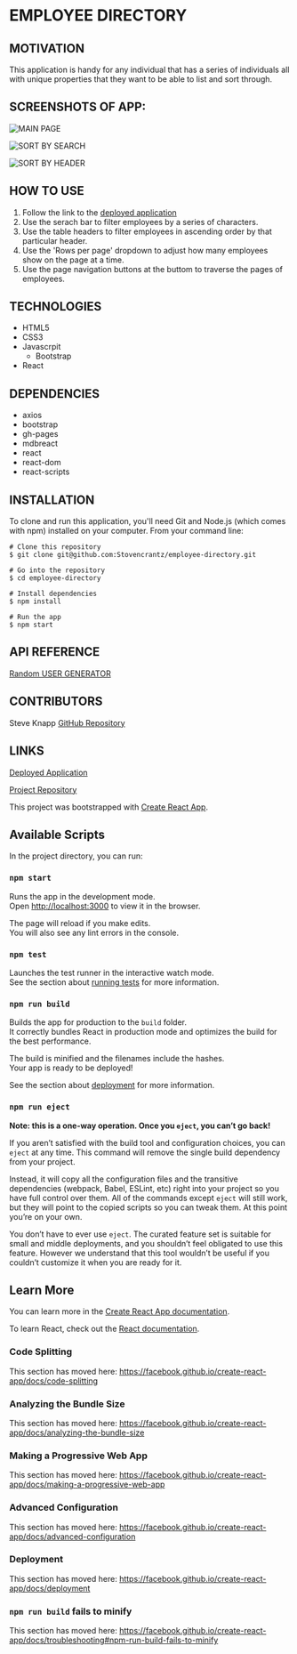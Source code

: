 # EMPLOYEE DIRECTORY

## MOTIVATION

This application is handy for any individual that has a series of individuals all with unique properties that they want to be able to list and sort through. 

## SCREENSHOTS OF APP:

![MAIN PAGE](public\assets\images\mainPage.PNG)

![SORT BY SEARCH](public\assets\images\searchSort.PNG)

![SORT BY HEADER](public\assets\images\headerSort.PNG)

## HOW TO USE

1. Follow the link to the [deployed application](https://stovencrantz.github.io/employee-directory/)
2. Use the serach bar to filter employees by a series of characters.
3. Use the table headers to filter employees in ascending order by that particular header.
4. Use the 'Rows per page' dropdown to adjust how many employees show on the page at a time.
5. Use the page navigation buttons at the buttom to traverse the pages of employees.


## TECHNOLOGIES

- HTML5
- CSS3
- Javascrpit
  - Bootstrap
- React

## DEPENDENCIES

- axios
- bootstrap
- gh-pages
- mdbreact
- react
- react-dom
- react-scripts


## INSTALLATION

To clone and run this application, you'll need Git and Node.js (which comes with npm) installed on your computer. From your command line:

    # Clone this repository
    $ git clone git@github.com:Stovencrantz/employee-directory.git

    # Go into the repository
    $ cd employee-directory

    # Install dependencies
    $ npm install

    # Run the app
    $ npm start

## API REFERENCE

[Random USER GENERATOR](https://randomuser.me/)

## CONTRIBUTORS
 
Steve Knapp [GitHub Repository](https://github.com/Stovencrantz)  


## LINKS

[Deployed Application](https://stovencrantz.github.io/employee-directory/)

[Project Repository](https://github.com/Stovencrantz/employee-directory)


This project was bootstrapped with [Create React App](https://github.com/facebook/create-react-app).

## Available Scripts

In the project directory, you can run:

### `npm start`

Runs the app in the development mode.<br />
Open [http://localhost:3000](http://localhost:3000) to view it in the browser.

The page will reload if you make edits.<br />
You will also see any lint errors in the console.

### `npm test`

Launches the test runner in the interactive watch mode.<br />
See the section about [running tests](https://facebook.github.io/create-react-app/docs/running-tests) for more information.

### `npm run build`

Builds the app for production to the `build` folder.<br />
It correctly bundles React in production mode and optimizes the build for the best performance.

The build is minified and the filenames include the hashes.<br />
Your app is ready to be deployed!

See the section about [deployment](https://facebook.github.io/create-react-app/docs/deployment) for more information.

### `npm run eject`

**Note: this is a one-way operation. Once you `eject`, you can’t go back!**

If you aren’t satisfied with the build tool and configuration choices, you can `eject` at any time. This command will remove the single build dependency from your project.

Instead, it will copy all the configuration files and the transitive dependencies (webpack, Babel, ESLint, etc) right into your project so you have full control over them. All of the commands except `eject` will still work, but they will point to the copied scripts so you can tweak them. At this point you’re on your own.

You don’t have to ever use `eject`. The curated feature set is suitable for small and middle deployments, and you shouldn’t feel obligated to use this feature. However we understand that this tool wouldn’t be useful if you couldn’t customize it when you are ready for it.

## Learn More

You can learn more in the [Create React App documentation](https://facebook.github.io/create-react-app/docs/getting-started).

To learn React, check out the [React documentation](https://reactjs.org/).

### Code Splitting

This section has moved here: https://facebook.github.io/create-react-app/docs/code-splitting

### Analyzing the Bundle Size

This section has moved here: https://facebook.github.io/create-react-app/docs/analyzing-the-bundle-size

### Making a Progressive Web App

This section has moved here: https://facebook.github.io/create-react-app/docs/making-a-progressive-web-app

### Advanced Configuration

This section has moved here: https://facebook.github.io/create-react-app/docs/advanced-configuration

### Deployment

This section has moved here: https://facebook.github.io/create-react-app/docs/deployment

### `npm run build` fails to minify

This section has moved here: https://facebook.github.io/create-react-app/docs/troubleshooting#npm-run-build-fails-to-minify
